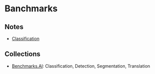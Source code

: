# Banchmarks

## Notes

- [Classification](./Classification.md)

## Collections

- [Benchmarks.AI](https://benchmarks.ai/): Classification, Detection, Segmentation, Translation
